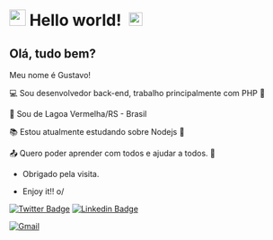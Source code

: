 # <img src="https://github.com/TheDudeThatCode/TheDudeThatCode/blob/master/Assets/Hi.gif" width="29px"> **Hello world!** &nbsp;<img src="https://github.com/TheDudeThatCode/TheDudeThatCode/blob/master/Assets/Earth.gif" width="24px">
 

## Olá, tudo bem?

 Meu nome é Gustavo!

:computer: Sou desenvolvedor back-end, trabalho principalmente com PHP 🐘

:house_with_garden: Sou de Lagoa Vermelha/RS - Brasil

:books: Estou atualmente estudando sobre Nodejs 🚀

:outbox_tray: Quero poder aprender com todos e ajudar a todos. 💪



- Obrigado pela visita.

- Enjoy it!! o/


[![Twitter Badge](https://img.shields.io/badge/-@dieegosf-6633cc?style=flat-square&labelColor=6633cc&logo=twitter&logoColor=white&link=https://twitter.com/ohmyguh)](https://twitter.com/ohmyguh) 
[![Linkedin Badge](https://img.shields.io/badge/-Diego%20Fernandes-6633cc?style=flat-square&logo=Linkedin&logoColor=white&link=https://www.linkedin.com/in/gustavo-g-passos/)](https://www.linkedin.com/in/gustavo-g-passos/) 

[![Gmail](https://img.shields.io/badge/Gmail-D14836?style=for-the-badge&logo=gmail&logoColor=white)](mailto:girardigustavo.03@gmail.com)
